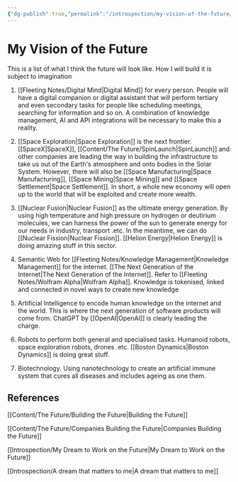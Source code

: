 ```yaml
---
{"dg-publish":true,"permalink":"/introspection/my-vision-of-the-future/","noteIcon":"2"}
---
```


# My Vision of the Future

This is a list of what I think the future will look like. How I will build it is subject to imagination

1. [[Fleeting Notes/Digital Mind\|Digital Mind]] for every person. People will have a digital companion or digital assistant that will perform tertiary and even secondary tasks for people like scheduling meetings, searching for information and so on. A combination of knowledge management, AI and API integrations will be necessary to make this a reality.

2. [[Space Exploration\|Space Exploration]] is the next frontier. [[SpaceX\|SpaceX]], [[Content/The Future/SpinLaunch\|SpinLaunch]] and other companies are leading the way in building the infrastructure to take us out of the Earth's atmosphere and onto bodies in the Solar System. However, there will also be [[Space Manufacturing\|Space Manufacturing]], [[Space Mining\|Space Mining]] and [[Space Settlement\|Space Settlement]]. In short, a whole new economy will open up to the world that will be exploited and create more wealth.

3. [[Nuclear Fusion\|Nuclear Fusion]] as the ultimate energy generation. By using high temperature and high pressure on hydrogen or deutirium molecules, we can harness the power of the sun to generate energy for our needs in industry, transport .etc. In the meantime, we can do [[Nuclear Fission\|Nuclear Fission]]. [[Helion Energy\|Helion Energy]] is doing amazing stuff in this sector.

4. Semantic Web for [[Fleeting Notes/Knowledge Management\|Knowledge Management]] for the internet. [[The Next Generation of the Internet\|The Next Generation of the Internet]]. Refer to [[Fleeting Notes/Wolfram Alpha\|Wolfram Alpha]]. Knowledge is tokenised, linked and connected in novel ways to create new knowledge

5. Artificial Intelligence to encode human knowledge on the internet and the world. This is where the next generation of software products will come from. ChatGPT by [[OpenAI\|OpenAI]] is clearly leading the charge.

6. Robots to perform both general and specialised tasks. Humanoid robots, space exploration robots, drones .etc. [[Boston Dynamics\|Boston Dynamics]] is doing great stuff.

7. Biotechnology. Using nanotechnology to create an artificial immune system that cures all diseases and includes ageing as one them.

## References
[[Content/The Future/Building the Future\|Building the Future]]

[[Content/The Future/Companies Building the Future\|Companies Building the Future]]

[[Introspection/My Dream to Work on the Future\|My Dream to Work on the Future]]

[[Introspection/A dream that matters to me\|A dream that matters to me]]